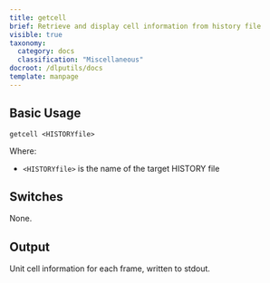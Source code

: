 ```yaml
---
title: getcell
brief: Retrieve and display cell information from history file
visible: true
taxonomy:
  category: docs
  classification: "Miscellaneous"
docroot: /dlputils/docs
template: manpage
---
```


## Basic Usage

```
getcell <HISTORYfile>
```

Where:
+ `<HISTORYfile>` is the name of the target HISTORY file

## Switches

None.

## Output

Unit cell information for each frame, written to stdout.

